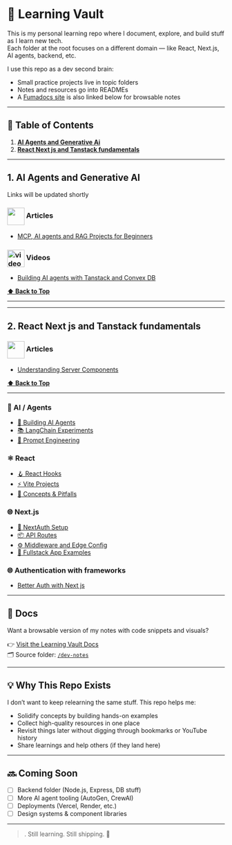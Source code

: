 # 🧠 Learning Vault

This is my personal learning repo where I document, explore, and build stuff as I learn new tech.  
Each folder at the root focuses on a different domain — like React, Next.js, AI agents, backend, etc.

I use this repo as a dev second brain:  
- Small practice projects live in topic folders  
- Notes and resources go into READMEs  
- A [Fumadocs site](#docs) is also linked below for browsable notes

---

## 🔗 Table of Contents


1. **[AI Agents and Generative Ai](#1-call-stack)**
2. **[React Next js and Tanstack fundamentals](#2-react-fundamentals)**

---

## 1. AI Agents and Generative AI

Links will be updated shortly

### <img  align= center width=40px height=40px src="https://cdn-icons-png.flaticon.com/512/1945/1945940.png"> Articles

- [MCP, AI agents and RAG Projects for Beginners](https://blog.dailydoseofds.com/p/10-mcp-ai-agents-and-rag-projects)


### <img align=center width="40" height="40" src="https://img.icons8.com/dusk/64/video.png" alt="video"/>  Videos

- [Building AI agents with Tanstack and Convex DB](https://youtu.be/exWpG7szUMM?si=nLdOY-Oz16HoOcRd)
    
**[⬆ Back to Top](#table-of-contents)**

---

---

## 2. React Next js and Tanstack fundamentals


### <img  align= center width=40px height=40px src="https://cdn-icons-png.flaticon.com/512/1945/1945940.png"> Articles

- [Understanding Server Components ](https://www.joshwcomeau.com/react/server-components/)


    
**[⬆ Back to Top](#table-of-contents)**

---

### 🧠 AI / Agents
- [🧱 Building AI Agents](./ai-agents/agents/)
- [📚 LangChain Experiments](./ai-agents/langchain/)
- [🤖 Prompt Engineering](./ai-agents/prompts.md)

### ⚛️ React
- [🪝 React Hooks](./react/hooks/)
- [⚡ Vite Projects](./react/vite-apps/)
- [🎯 Concepts & Pitfalls](./react/concepts.md)

### 🌐 Next.js
- [🔐 NextAuth Setup](./nextjs/auth/)
- [📦 API Routes](./nextjs/api/)
- [⚙️ Middleware and Edge Config](./nextjs/middleware/)
- [🚀 Fullstack App Examples](./nextjs/apps/)


### 🌐 Authentication with frameworks
- [Better Auth with Next js ](https://www.youtube.com/watch?v=HOVuVSmkloc&t=1068s)


---

## 📝 Docs

Want a browsable version of my notes with code snippets and visuals?

👉 [Visit the Learning Vault Docs](https://your-fumadocs-site.vercel.app)  
🗂 Source folder: [`/dev-notes`](./dev-notes)

---

## 💡 Why This Repo Exists

I don’t want to keep relearning the same stuff. This repo helps me:
- Solidify concepts by building hands-on examples
- Collect high-quality resources in one place
- Revisit things later without digging through bookmarks or YouTube history
- Share learnings and help others (if they land here)

---

## 🔜 Coming Soon
- [ ] Backend folder (Node.js, Express, DB stuff)
- [ ] More AI agent tooling (AutoGen, CrewAI)
- [ ] Deployments (Vercel, Render, etc.)
- [ ] Design systems & component libraries

---

> . Still learning. Still shipping. 🚢


